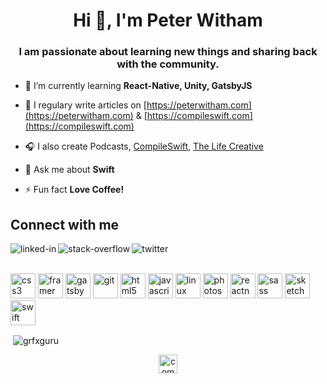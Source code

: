 <h1 align="center">Hi 👋, I'm Peter Witham</h1>
<h3 align="center">I am passionate about learning new things and sharing back with the community.</h3>

- 🌱 I’m currently learning **React-Native, Unity, GatsbyJS**

- 📝 I regulary write articles on [https://peterwitham.com](https://peterwitham.com) & [https://compileswift.com](https://compileswift.com)

- :headphones: I also create Podcasts, [CompileSwift](https://anchor.fm/compileswift), [The Life Creative](https://anchor.fm/peter-witham)

- 💬 Ask me about **Swift**

- ⚡ Fun fact **Love Coffee!**

## Connect with me
[<img align="left" alt="linked-in" src="https://img.shields.io/badge/linkedin-%230077B5.svg?&style=for-the-badge&logo=linkedin&logoColor=white" />](https://www.linkedin.com/in/peterwitham)
[<img align="left" alt="stack-overflow" src="https://img.shields.io/badge/stack%20overflow-FE7A16?logo=stack-overflow&logoColor=white&style=for-the-badge" />](https://stackexchange.com/users/286814/peter-witham)
[<img align="left" alt="twitter" src="https://img.shields.io/badge/twitter-%231DA1F2.svg?&style=for-the-badge&logo=twitter&logoColor=white" />](https://twitter.com/compileswift)
<br>
<br>

<p align="left"><img src="https://devicons.github.io/devicon/devicon.git/icons/css3/css3-original-wordmark.svg" alt="css3" width="40" height="40"/> <img src="https://www.vectorlogo.zone/logos/framer/framer-icon.svg" alt="framer" width="40" height="40"/> <img src="https://www.vectorlogo.zone/logos/gatsbyjs/gatsbyjs-icon.svg" alt="gatsby" width="40" height="40"/> <img src="https://www.vectorlogo.zone/logos/git-scm/git-scm-icon.svg" alt="git" width="40" height="40"/> <img src="https://devicons.github.io/devicon/devicon.git/icons/html5/html5-original-wordmark.svg" alt="html5" width="40" height="40"/> <img src="https://devicons.github.io/devicon/devicon.git/icons/javascript/javascript-original.svg" alt="javascript" width="40" height="40"/> <img src="https://devicons.github.io/devicon/devicon.git/icons/linux/linux-original.svg" alt="linux" width="40" height="40"/> <img src="https://devicons.github.io/devicon/devicon.git/icons/photoshop/photoshop-plain.svg" alt="photoshop" width="40" height="40"/> <img src="https://reactnative.dev/img/header_logo.svg" alt="reactnative" width="40" height="40"/> <img src="https://devicons.github.io/devicon/devicon.git/icons/sass/sass-original.svg" alt="sass" width="40" height="40"/> <img src="https://www.vectorlogo.zone/logos/sketchapp/sketchapp-icon.svg" alt="sketch" width="40" height="40"/> <img src="https://devicons.github.io/devicon/devicon.git/icons/swift/swift-original-wordmark.svg" alt="swift" width="40" height="40"/></p>

<p>&nbsp;<img align="center" src="https://github-readme-stats.vercel.app/api?username=grfxguru&show_icons=true" alt="grfxguru" /></p>

<p align="center"> 
<a href="https://twitter.com/compileswift" target="blank"><img align="center" src="https://cdn.jsdelivr.net/npm/simple-icons@3.0.1/icons/twitter.svg" alt="compileswift" height="30" width="30" /></a>
</p>
